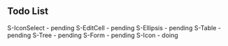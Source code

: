 ## Todo List

S-IconSelect - pending
S-EditCell - pending
S-Ellipsis - pending
S-Table - pending
S-Tree - pending
S-Form - pending
S-Icon - doing
